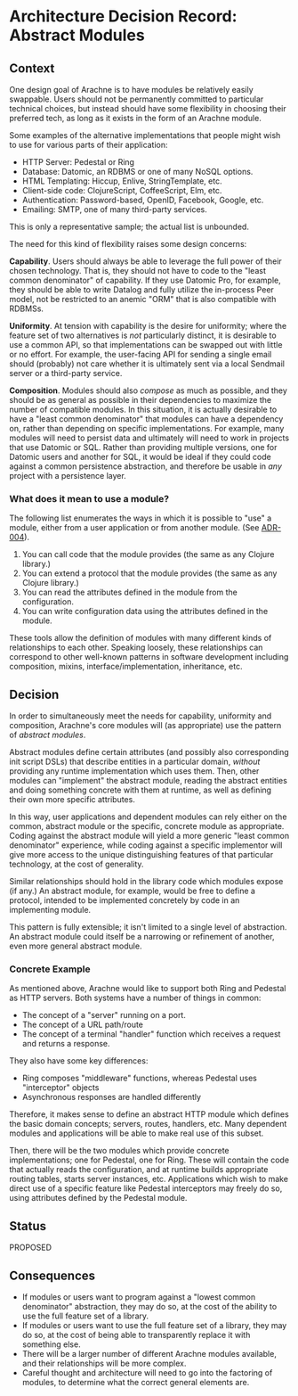 # Architecture Decision Record: Abstract Modules

## Context

One design goal of Arachne is to have modules be relatively easily swappable. Users should not be permanently committed to particular technical choices, but instead should have some flexibility in choosing their preferred tech, as long as it exists in the form of an Arachne module.

Some examples of the alternative implementations that people might wish to use for various parts of their application:

- HTTP Server: Pedestal or Ring
- Database: Datomic, an RDBMS or one of many NoSQL options.
- HTML Templating: Hiccup, Enlive, StringTemplate, etc.
- Client-side code: ClojureScript, CoffeeScript, Elm, etc.
- Authentication: Password-based, OpenID, Facebook, Google, etc.
- Emailing: SMTP, one of many third-party services.

This is only a representative sample; the actual list is unbounded.

The need for this kind of flexibility raises some design concerns: 

**Capability**. Users should always be able to leverage the full power of their chosen technology. That is, they should not have to code to the "least common denominator" of capability. If they use Datomic Pro, for example, they should be able to write Datalog and fully utilize the in-process Peer model, not be restricted to an anemic "ORM" that is also compatible with RDBMSs.

**Uniformity**. At tension with capability is the desire for uniformity; where the feature set of two alternatives is *not* particularly distinct, it is desirable to use a common API, so that implementations can be swapped out with little or no effort. For example, the user-facing API for sending a single email should (probably) not care whether it is ultimately sent via a local Sendmail server or a third-party service.

**Composition**. Modules should also *compose* as much as possible, and they should be as general as possible in their dependencies to maximize the number of compatible modules. In this situation, it is actually desirable to have a "least common denominator" that modules can have a dependency on, rather than depending on specific implementations. For example, many modules will need to persist data and ultimately will need to work in projects that use Datomic or SQL. Rather than providing multiple versions, one for Datomic users and another for SQL, it would be ideal if they could code against a common persistence abstraction, and therefore be usable in *any* project with a persistence layer.

### What does it mean to use a module?

The following list enumerates the ways in which it is possible to "use" a module, either from a user application or from another module. (See [ADR-004](ADR-004-module-loading.md)).

1. You can call code that the module provides (the same as any Clojure library.)
2. You can extend a protocol that the module provides (the same as any Clojure library.)
3. You can read the attributes defined in the module from the configuration.
4. You can write configuration data using the attributes defined in the module.

These tools allow the definition of modules with many different kinds of relationships to each other. Speaking loosely, these relationships can correspond to other well-known patterns in software development including composition, mixins, interface/implementation, inheritance, etc.

## Decision

In order to simultaneously meet the needs for capability, uniformity and composition, Arachne's core modules will (as appropriate) use the pattern of *abstract modules*.

Abstract modules define certain attributes (and possibly also corresponding init script DSLs) that describe entities in a particular domain, *without* providing any runtime implementation which uses them. Then, other modules can "implement" the abstract module, reading the abstract entities and doing something concrete with them at runtime, as well as defining their own more specific attributes.

In this way, user applications and dependent modules can rely either on the common, abstract module or the specific, concrete module as appropriate. Coding against the abstract module will yield a more generic "least common denominator" experience, while coding against a specific implementor will give more access to the unique distinguishing features of that particular technology, at the cost of generality.

Similar relationships should hold in the library code which modules expose (if any.) An abstract module, for example, would be free to define a protocol, intended to be implemented concretely by code in an implementing module.

This pattern is fully extensible; it isn't limited to a single level of abstraction. An abstract module could itself be a narrowing or refinement of another, even more general abstract module.

### Concrete Example

As mentioned above, Arachne would like to support both Ring and Pedestal as HTTP servers. Both systems have a number of things in common:

- The concept of a "server" running on a port.
- The concept of a URL path/route
- The concept of a terminal "handler" function which receives a request and returns a response.

They also have some key differences:

- Ring composes "middleware" functions, whereas Pedestal uses "interceptor" objects
- Asynchronous responses are handled differently

Therefore, it makes sense to define an abstract HTTP module which defines the basic domain concepts; servers, routes, handlers, etc. Many dependent modules and applications will be able to make real use of this subset.

Then, there will be the two modules which provide concrete implementations; one for Pedestal, one for Ring. These will contain the code that actually reads the configuration, and at runtime builds appropriate routing tables, starts server instances, etc. Applications which wish to make direct use of a specific feature like Pedestal interceptors may freely do so, using attributes defined by the Pedestal module.

## Status

PROPOSED

## Consequences

- If modules or users want to program against a "lowest common denominator" abstraction, they may do so, at the cost of the ability to use the full feature set of a library.
- If modules or users want to use the full feature set of a library, they may do so, at the cost of being able to transparently replace it with something else.
- There will be a larger number of different Arachne modules available, and their relationships will be more complex.
- Careful thought and architecture will need to go into the factoring of modules, to determine what the correct general elements are.